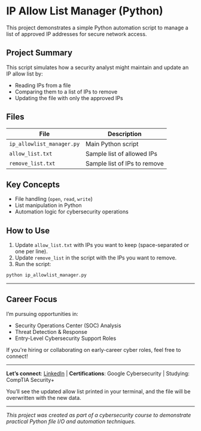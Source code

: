 # IP Allow List Manager (Python)

This project demonstrates a simple Python automation script to manage a list of approved IP addresses for secure network access.

## Project Summary

This script simulates how a security analyst might maintain and update an IP allow list by:
- Reading IPs from a file
- Comparing them to a list of IPs to remove
- Updating the file with only the approved IPs

## Files

| File               | Description                                  |
|--------------------|----------------------------------------------|
| `ip_allowlist_manager.py` | Main Python script                      |
| `allow_list.txt`          | Sample list of allowed IPs              |
| `remove_list.txt`         | Sample list of IPs to remove            |

## Key Concepts

- File handling (`open`, `read`, `write`)
- List manipulation in Python
- Automation logic for cybersecurity operations

## How to Use

1. Update `allow_list.txt` with IPs you want to keep (space-separated or one per line).
2. Update `remove_list` in the script with the IPs you want to remove.
3. Run the script:

```bash
python ip_allowlist_manager.py
```

---

## Career Focus

I’m pursuing opportunities in:
- Security Operations Center (SOC) Analysis
- Threat Detection & Response
- Entry-Level Cybersecurity Support Roles

If you're hiring or collaborating on early-career cyber roles, feel free to connect!

---

**Let’s connect**: [LinkedIn](https://www.linkedin.com/in/corinnediorio2015) | **Certifications**: Google Cybersecurity | Studying: CompTIA Security+

You’ll see the updated allow list printed in your terminal, and the file will be overwritten with the new data.

---

*This project was created as part of a cybersecurity course to demonstrate practical Python file I/O and automation techniques.*
